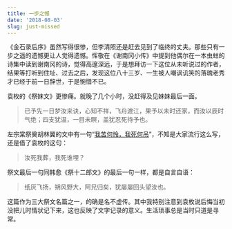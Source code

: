 ```yaml
---
title: 一步之憾
date: '2018-08-03'
slug: just-missed
---
```


《金石录后序》虽然写得很惨，但李清照还是赶去见到了临终的丈夫。那些只有一步之遥的遗憾更让人觉得遗憾。恽敬在《谢南冈小传》中提到他偶尔在一本虫蛀的诗集中读到谢南冈的诗，觉得高邃深远，于是想拜访一下这位从未听说过的作者，结果等打听到住址、过去之后，发现这位八十三岁、一生被人嘲讽讥笑的落魄老秀才已经于前一日辞世，于是惋惜不已。

袁枚的《祭妹文》更惨痛。就晚了几个小时，没赶得及见妹妹最后一面。

> 已予先一日梦汝来诀，心知不祥，飞舟渡江，果予以未时还家，而汝以辰时气绝；四支犹温，一目未瞑，盖犹忍死待予也。

左宗棠祭奠胡林翼的文中有一句“[我苦何怜，我死何吊](/cn/2017/02/kaiti/)”，不知是大家流行这么写，还是借了袁枚的这句：

> 汝死我葬，我死谁埋？

祭文最后一句同韩愈《祭十二郎文》的最后一句一样，都是自言自语：

> 纸灰飞扬，朔风野大，阿兄归矣，犹屡屡回头望汝也。

这篇作为三大祭文名篇之一，的确是名不虚传。其中我特别注意到袁枚说后悔当初没把儿时情状记下来，这也反映了文字记录的意义。生活琐事总是当时只道是寻常。
